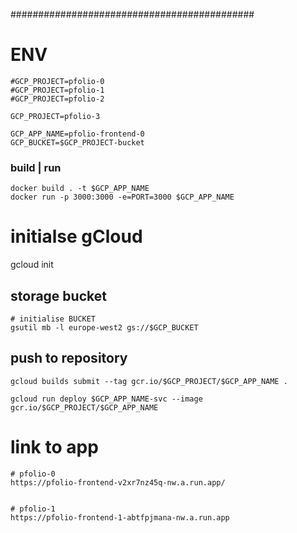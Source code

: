 

############################################
# ENV
```
#GCP_PROJECT=pfolio-0
#GCP_PROJECT=pfolio-1
#GCP_PROJECT=pfolio-2

GCP_PROJECT=pfolio-3

GCP_APP_NAME=pfolio-frontend-0
GCP_BUCKET=$GCP_PROJECT-bucket

```

### build | run
```
docker build . -t $GCP_APP_NAME
docker run -p 3000:3000 -e=PORT=3000 $GCP_APP_NAME
```

# initialse gCloud
gcloud init


## storage bucket
```
# initialise BUCKET
gsutil mb -l europe-west2 gs://$GCP_BUCKET

```

## push to repository
```
gcloud builds submit --tag gcr.io/$GCP_PROJECT/$GCP_APP_NAME .

gcloud run deploy $GCP_APP_NAME-svc --image gcr.io/$GCP_PROJECT/$GCP_APP_NAME

```

# link to app
```
# pfolio-0
https://pfolio-frontend-v2xr7nz45q-nw.a.run.app/


# pfolio-1
https://pfolio-frontend-1-abtfpjmana-nw.a.run.app

```

